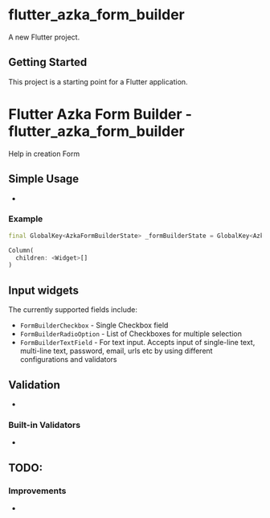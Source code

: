 # flutter_azka_form_builder

A new Flutter project.

## Getting Started

This project is a starting point for a Flutter application.


# Flutter Azka Form Builder - flutter_azka_form_builder

Help in creation Form

## Simple Usage
-

### Example
```dart
final GlobalKey<AzkaFormBuilderState> _formBuilderState = GlobalKey<AzkaFormBuilderState>();
```

```dart
Column(
  children: <Widget>[]
)
```

## Input widgets
The currently supported fields include:
* `FormBuilderCheckbox` - Single Checkbox field
* `FormBuilderRadioOption` - List of Checkboxes for multiple selection
* `FormBuilderTextField` - For text input. Accepts input of single-line text, multi-line text, password,
email, urls etc by using different configurations and validators

## Validation
-

### Built-in Validators
-

## TODO: 
### Improvements
-